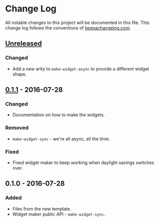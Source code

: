 # Change Log
All notable changes to this project will be documented in this file. This change log follows the conventions of [keepachangelog.com](http://keepachangelog.com/).

## [Unreleased]
### Changed
- Add a new arity to `make-widget-async` to provide a different widget shape.

## [0.1.1] - 2016-07-28
### Changed
- Documentation on how to make the widgets.

### Removed
- `make-widget-sync` - we're all async, all the time.

### Fixed
- Fixed widget maker to keep working when daylight savings switches over.

## 0.1.0 - 2016-07-28
### Added
- Files from the new template.
- Widget maker public API - `make-widget-sync`.

[Unreleased]: https://github.com/your-name/lein-test/compare/0.1.1...HEAD
[0.1.1]: https://github.com/your-name/lein-test/compare/0.1.0...0.1.1
